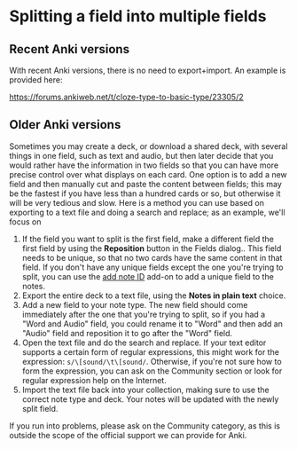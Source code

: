# Splitting a field into multiple fields

## Recent Anki versions

With recent Anki versions, there is no need to export+import. An example is provided here:

https://forums.ankiweb.net/t/cloze-type-to-basic-type/23305/2

## Older Anki versions

Sometimes you may create a deck, or download a shared deck, with several things in one field, such as text and audio, but then later decide that you would rather have the information in two fields so that you can have more precise control over what displays on each card. One option is to add a new field and then manually cut and paste the content between fields; this may be the fastest if you have less than a hundred cards or so, but otherwise it will be very tedious and slow. Here is a method you can use based on exporting to a text file and doing a search and replace; as an example, we'll focus on

1. If the field you want to split is the first field, make a different field the first field by using the **Reposition** button in the Fields dialog.. This field needs to be unique, so that no two cards have the same content in that field. If you don't have any unique fields except the one you're trying to split, you can use the [add note ID](https://ankiweb.net/shared/info/8897764) add-on to add a unique field to the notes.
2. Export the entire deck to a text file, using the **Notes in plain text** choice.
3. Add a new field to your note type. The new field should come immediately after the one that you're trying to split, so if you had a "Word and Audio" field, you could rename it to "Word" and then add an "Audio" field and reposition it to go after the "Word" field.
4. Open the text file and do the search and replace. If your text editor supports a certain form of regular expressions, this might work for the expression: `s/\[sound/\t\[sound/`. Otherwise, if you're not sure how to form the expression, you can ask on the Community section or look for regular expression help on the Internet.
5. Import the text file back into your collection, making sure to use the correct note type and deck. Your notes will be updated with the newly split field.

If you run into problems, please ask on the Community category, as this is outside the scope of the official support we can provide for Anki.
